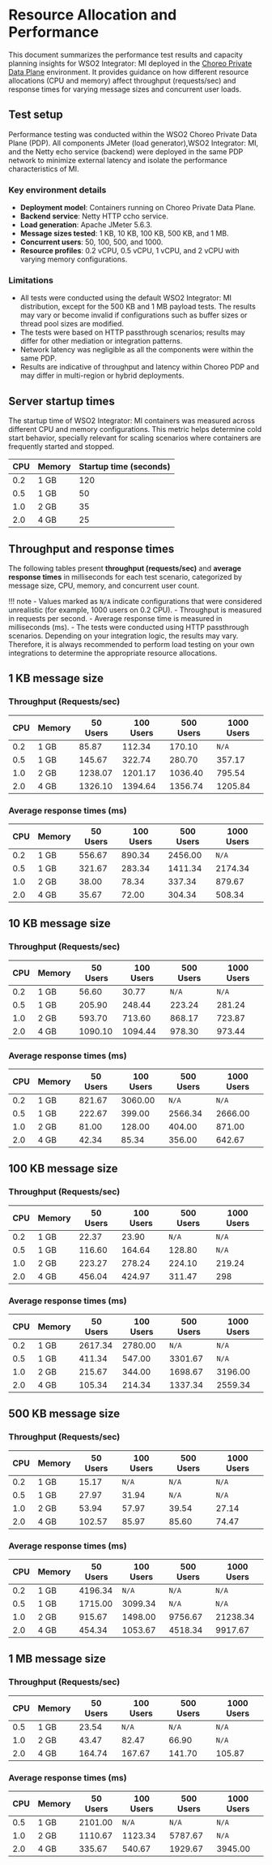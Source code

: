 # Resource Allocation and Performance

This document summarizes the performance test results and capacity planning insights for WSO2 Integrator: MI deployed in the [Choreo Private Data Plane](https://wso2.com/choreo/docs/choreo-concepts/data-planes/#private-data-planes) environment. It provides guidance on how different resource allocations (CPU and memory) affect throughput (requests/sec) and response times for varying message sizes and concurrent user loads.

## Test setup

Performance testing was conducted within the WSO2 Choreo Private Data Plane (PDP). All components JMeter (load generator),WSO2 Integrator: MI, and the Netty echo service (backend) were deployed in the same PDP network to minimize external latency and isolate the performance characteristics of MI.

### Key environment details

- **Deployment model**: Containers running on Choreo Private Data Plane.
- **Backend service**: Netty HTTP ccho service.
- **Load generation**: Apache JMeter 5.6.3.
- **Message sizes tested**: 1 KB, 10 KB, 100 KB, 500 KB, and 1 MB.
- **Concurrent users**: 50, 100, 500, and 1000.
- **Resource profiles**: 0.2 vCPU, 0.5 vCPU, 1 vCPU, and 2 vCPU with varying memory configurations.

### Limitations

- All tests were conducted using the default WSO2 Integrator: MI distribution, except for the 500 KB and 1 MB payload tests. The results may vary or become invalid if configurations such as buffer sizes or thread pool sizes are modified. 
- The tests were based on HTTP passthrough scenarios; results may differ for other mediation or integration patterns.
- Network latency was negligible as all the components were within the same PDP.
- Results are indicative of throughput and latency within Choreo PDP and may differ in multi-region or hybrid deployments.

## Server startup times

The startup time of WSO2 Integrator: MI containers was measured across different CPU and memory configurations. This metric helps determine cold start behavior, specially relevant for scaling scenarios where containers are frequently started and stopped.

| CPU   | Memory | Startup time (seconds) |
|-------|--------|-------------------------|
| 0.2   | 1 GB   | 120                     |
| 0.5   | 1 GB   | 50                     |
| 1.0   | 2 GB   | 35                     |
| 2.0   | 4 GB   | 25                     |

## Throughput and response times

The following tables present **throughput (requests/sec)** and **average response times** in milliseconds for each test scenario, categorized by message size, CPU, memory, and concurrent user count.

!!! note
    - Values marked as `N/A` indicate configurations that were considered unrealistic (for example, 1000 users on 0.2 CPU).
    - Throughput is measured in requests per second.
    - Average response time is measured in milliseconds (ms).
    - The tests were conducted using HTTP passthrough scenarios. Depending on your integration logic, the results may vary. Therefore, it is always recommended to perform load testing on your own integrations to determine the appropriate resource allocations.

## 1 KB message size

### Throughput (Requests/sec)

| CPU | Memory | 50 Users | 100 Users | 500 Users | 1000 Users |
|-----|--------|----------|-----------|-----------|------------|
| 0.2 | 1 GB   | 85.87        | 112.34        | 170.10   | <code>N/A</code> |
| 0.5 | 1 GB   | 145.67       | 322.74        | 280.70   | 357.17   |
| 1.0 | 2 GB   | 1238.07      | 1201.17       | 1036.40   | 795.54   |
| 2.0 | 4 GB   | 1326.10       | 1394.64       | 1356.74       | 1205.84  |

### Average response times (ms)

| CPU | Memory | 50 Users | 100 Users | 500 Users | 1000 Users |
|-----|--------|----------|-----------|-----------|------------|
| 0.2 | 1 GB   | 556.67        | 890.34        | 2456.00   | <code>N/A</code> |
| 0.5 | 1 GB   | 321.67       | 283.34        | 1411.34   | 2174.34   |
| 1.0 | 2 GB   | 38.00      | 78.34       | 337.34    | 879.67   |
| 2.0 | 4 GB   | 35.67       | 72.00       | 304.34       | 508.34  |

## 10 KB message size

### Throughput (Requests/sec)

| CPU | Memory | 50 Users | 100 Users | 500 Users | 1000 Users |
|-----|--------|----------|-----------|-----------|------------|
| 0.2 | 1 GB   | 56.60    | 30.77     | <code>N/A</code> | <code>N/A</code> |
| 0.5 | 1 GB   | 205.90   | 248.44    | 223.24    | 281.24 |
| 1.0 | 2 GB   | 593.70   | 713.60    | 868.17    | 723.87 |
| 2.0 | 4 GB   | 1090.10  | 1094.44   | 978.30    | 973.44 |

### Average response times (ms)

| CPU | Memory | 50 Users | 100 Users | 500 Users | 1000 Users |
|-----|--------|----------|-----------|-----------|------------|
| 0.2 | 1 GB   | 821.67    | 3060.00      | <code>N/A</code> | <code>N/A</code> |
| 0.5 | 1 GB   | 222.67    | 399.00       | 2566.34   | 2666.00 |
| 1.0 | 2 GB   | 81.00        | 128.00       | 404.00       | 871.00 |
| 2.0 | 4 GB   | 42.34     | 85.34     | 356.00       | 642.67 |

## 100 KB message size

### Throughput (Requests/sec)

| CPU | Memory | 50 Users | 100 Users | 500 Users | 1000 Users |
|-----|--------|----------|-----------|-----------|------------|
| 0.2 | 1 GB   | 22.37    | 23.90     | <code>N/A</code> | <code>N/A</code> |
| 0.5 | 1 GB   | 116.60   | 164.64    | 128.80    | <code>N/A</code> |
| 1.0 | 2 GB   | 223.27   | 278.24    | 224.10    | 219.24 |
| 2.0 | 4 GB   | 456.04   | 424.97    | 311.47    | 298 |

### Average response times (ms)

| CPU | Memory | 50 Users | 100 Users | 500 Users | 1000 Users |
|-----|--------|----------|-----------|-----------|------------|
| 0.2 | 1 GB   | 2617.34   | 2780.00      | <code>N/A</code> | <code>N/A</code> |
| 0.5 | 1 GB   | 411.34    | 547.00       | 3301.67   | <code>N/A</code> |
| 1.0 | 2 GB   | 215.67    | 344.00       | 1698.67   | 3196.00 |
| 2.0 | 4 GB   | 105.34    | 214.34    | 1337.34   | 2559.34 |

## 500 KB message size

### Throughput (Requests/sec)

| CPU | Memory | 50 Users | 100 Users | 500 Users | 1000 Users |
|-----|--------|----------|-----------|-----------|------------|
| 0.2 | 1 GB   | 15.17    | <code>N/A</code> | <code>N/A</code> | <code>N/A</code> |
| 0.5 | 1 GB   | 27.97    | 31.94     | <code>N/A</code> | <code>N/A</code> |
| 1.0 | 2 GB   | 53.94    | 57.97     | 39.54     | 27.14 |
| 2.0 | 4 GB   | 102.57   | 85.97     | 85.60     | 74.47 |

### Average response times (ms)

| CPU | Memory | 50 Users | 100 Users | 500 Users | 1000 Users |
|-----|--------|----------|-----------|-----------|------------|
| 0.2 | 1 GB   | 4196.34   | <code>N/A</code> | <code>N/A</code> | <code>N/A</code> |
| 0.5 | 1 GB   | 1715.00      | 3099.34   | <code>N/A</code> | <code>N/A</code> |
| 1.0 | 2 GB   | 915.67    | 1498.00      | 9756.67   | 21238.34 |
| 2.0 | 4 GB   | 454.34    | 1053.67   | 4518.34   | 9917.67 |

## 1 MB message size

### Throughput (Requests/sec)

| CPU | Memory | 50 Users | 100 Users | 500 Users | 1000 Users |
|-----|--------|----------|-----------|-----------|------------|
| 0.5 | 1 GB   | 23.54    | <code>N/A</code> | <code>N/A</code> | <code>N/A</code> |
| 1.0 | 2 GB   | 43.47    | 82.47     | 66.90     | <code>N/A</code> |
| 2.0 | 4 GB   | 164.74   | 167.67    | 141.70    | 105.87 |

### Average response times (ms)

| CPU | Memory | 50 Users | 100 Users | 500 Users | 1000 Users |
|-----|--------|----------|-----------|-----------|------------|
| 0.5 | 1 GB   | 2101.00      | <code>N/A</code> | <code>N/A</code> | <code>N/A</code> |
| 1.0 | 2 GB   | 1110.67   | 1123.34   | 5787.67   | <code>N/A</code> |
| 2.0 | 4 GB   | 335.67    | 540.67    | 1929.67   | 3945.00 |
